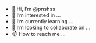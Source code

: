 - 👋 Hi, I’m @pnshss
- 👀 I’m interested in ...
- 🌱 I’m currently learning ...
- 💞️ I’m looking to collaborate on ...
- 📫 How to reach me ...

<!---
pnshss/pnshss is a ✨ special ✨ repository because its `README.md` (this file) appears on your GitHub profile.
You can click the Preview link to take a look at your changes.
--->
